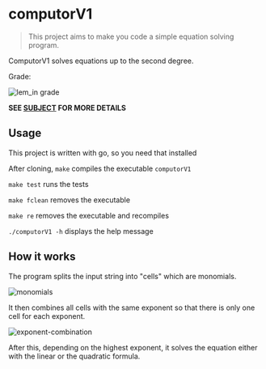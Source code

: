 # computorV1

> This project aims to make you code a simple equation solving program.

ComputorV1 solves equations up to the second degree.

Grade:

![lem_in grade](https://badge42.herokuapp.com/api/project/osalmine/ComputorV1)

**SEE [SUBJECT](en.subject.pdf) FOR MORE DETAILS**

## Usage

This project is written with go, so you need that installed

After cloning, `make` compiles the executable `computorV1`

`make test` runs the tests

`make fclean` removes the executable

`make re` removes the executable and recompiles

`./computorV1 -h` displays the help message

## How it works

The program splits the input string into "cells" which are monomials.

![monomials](https://user-images.githubusercontent.com/54369944/151806024-bcacb37b-f5ee-4cca-be0a-af1934292559.png)

It then combines all cells with the same exponent so that there is only one cell for each exponent.

![exponent-combination](https://user-images.githubusercontent.com/54369944/151806906-fe548ec9-3cc9-489b-bedd-ec33cde582c3.png)

After this, depending on the highest exponent, it solves the equation either with the linear or the quadratic formula.
